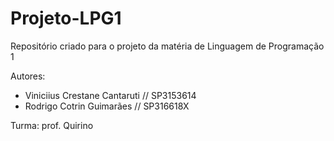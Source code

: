 # Projeto-LPG1

Repositório criado para o projeto da matéria de Linguagem de Programação 1

Autores:
- Viniciius Crestane Cantaruti // SP3153614
- Rodrigo Cotrin Guimarães // SP316618X

Turma: prof. Quirino
